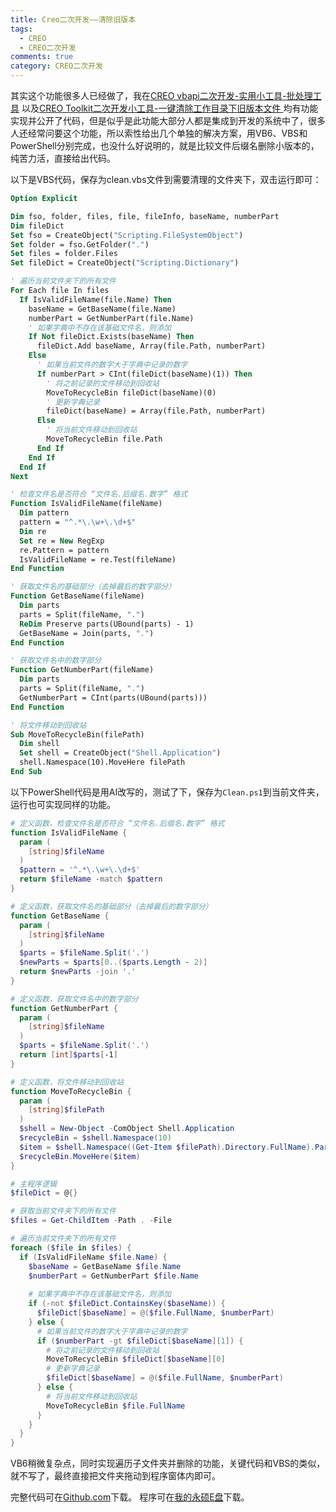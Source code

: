 ```yaml
---
title: Creo二次开发——清除旧版本
tags:
  - CREO
  - CREO二次开发
comments: true
category: CREO二次开发
---
```



其实这个功能很多人已经做了，我在<a href="https://www.hudi.site/2019/12/23/CREO%20vbapi%E4%BA%8C%E6%AC%A1%E5%BC%80%E5%8F%91-%E5%AE%9E%E7%94%A8%E5%B0%8F%E5%B7%A5%E5%85%B7-%E6%89%B9%E5%A4%84%E7%90%86%E5%B7%A5%E5%85%B7/" target="_blank">CREO vbapi二次开发-实用小工具-批处理工具</a>
以及<a href="https://www.hudi.site/2019/11/01/CREO%20Toolkit%E4%BA%8C%E6%AC%A1%E5%BC%80%E5%8F%91%E5%B0%8F%E5%B7%A5%E5%85%B7-%E4%B8%80%E9%94%AE%E6%B8%85%E9%99%A4%E5%B7%A5%E4%BD%9C%E7%9B%AE%E5%BD%95%E4%B8%8B%E6%97%A7%E7%89%88%E6%9C%AC%E6%96%87%E4%BB%B6/" target="_blank">CREO Toolkit二次开发小工具-一键清除工作目录下旧版本文件
</a>均有功能实现并公开了代码，但是似乎是此功能大部分人都是集成到开发的系统中了，很多人还经常问要这个功能，所以索性给出几个单独的解决方案，用VB6、VBS和PowerShell分别完成，也没什么好说明的，就是比较文件后缀名删除小版本的，纯苦力活，直接给出代码。

以下是VBS代码，保存为clean.vbs文件到需要清理的文件夹下，双击运行即可：

```vb
Option Explicit

Dim fso, folder, files, file, fileInfo, baseName, numberPart
Dim fileDict
Set fso = CreateObject("Scripting.FileSystemObject")
Set folder = fso.GetFolder(".")
Set files = folder.Files
Set fileDict = CreateObject("Scripting.Dictionary")

' 遍历当前文件夹下的所有文件
For Each file In files
  If IsValidFileName(file.Name) Then
    baseName = GetBaseName(file.Name)
    numberPart = GetNumberPart(file.Name)
    ' 如果字典中不存在该基础文件名，则添加
    If Not fileDict.Exists(baseName) Then
      fileDict.Add baseName, Array(file.Path, numberPart)
    Else
      ' 如果当前文件的数字大于字典中记录的数字
      If numberPart > CInt(fileDict(baseName)(1)) Then
        ' 将之前记录的文件移动到回收站
        MoveToRecycleBin fileDict(baseName)(0)
        ' 更新字典记录
        fileDict(baseName) = Array(file.Path, numberPart)
      Else
        ' 将当前文件移动到回收站
        MoveToRecycleBin file.Path
      End If
    End If
  End If
Next

' 检查文件名是否符合 “文件名.后缀名.数字” 格式
Function IsValidFileName(fileName)
  Dim pattern
  pattern = "^.*\.\w+\.\d+$"
  Dim re
  Set re = New RegExp
  re.Pattern = pattern
  IsValidFileName = re.Test(fileName)
End Function

' 获取文件名的基础部分（去掉最后的数字部分）
Function GetBaseName(fileName)
  Dim parts
  parts = Split(fileName, ".")
  ReDim Preserve parts(UBound(parts) - 1)
  GetBaseName = Join(parts, ".")
End Function

' 获取文件名中的数字部分
Function GetNumberPart(fileName)
  Dim parts
  parts = Split(fileName, ".")
  GetNumberPart = CInt(parts(UBound(parts)))
End Function

' 将文件移动到回收站
Sub MoveToRecycleBin(filePath)
  Dim shell
  Set shell = CreateObject("Shell.Application")
  shell.Namespace(10).MoveHere filePath
End Sub
```

以下PowerShell代码是用AI改写的，测试了下，保存为`Clean.ps1`到当前文件夹，运行也可实现同样的功能。

```powershell
# 定义函数，检查文件名是否符合 “文件名.后缀名.数字” 格式
function IsValidFileName {
  param (
    [string]$fileName
  )
  $pattern = '^.*\.\w+\.\d+$'
  return $fileName -match $pattern
}

# 定义函数，获取文件名的基础部分（去掉最后的数字部分）
function GetBaseName {
  param (
    [string]$fileName
  )
  $parts = $fileName.Split('.')
  $newParts = $parts[0..($parts.Length - 2)]
  return $newParts -join '.'
}

# 定义函数，获取文件名中的数字部分
function GetNumberPart {
  param (
    [string]$fileName
  )
  $parts = $fileName.Split('.')
  return [int]$parts[-1]
}

# 定义函数，将文件移动到回收站
function MoveToRecycleBin {
  param (
    [string]$filePath
  )
  $shell = New-Object -ComObject Shell.Application
  $recycleBin = $shell.Namespace(10)
  $item = $shell.Namespace((Get-Item $filePath).Directory.FullName).ParseName((Get-Item $filePath).Name)
  $recycleBin.MoveHere($item)
}

# 主程序逻辑
$fileDict = @{}

# 获取当前文件夹下的所有文件
$files = Get-ChildItem -Path . -File

# 遍历当前文件夹下的所有文件
foreach ($file in $files) {
  if (IsValidFileName $file.Name) {
    $baseName = GetBaseName $file.Name
    $numberPart = GetNumberPart $file.Name
    
    # 如果字典中不存在该基础文件名，则添加
    if (-not $fileDict.ContainsKey($baseName)) {
      $fileDict[$baseName] = @($file.FullName, $numberPart)
    } else {
      # 如果当前文件的数字大于字典中记录的数字
      if ($numberPart -gt $fileDict[$baseName][1]) {
        # 将之前记录的文件移动到回收站
        MoveToRecycleBin $fileDict[$baseName][0]
        # 更新字典记录
        $fileDict[$baseName] = @($file.FullName, $numberPart)
      } else {
        # 将当前文件移动到回收站
        MoveToRecycleBin $file.FullName
      }
    }
  }
}

```

VB6稍微复杂点，同时实现遍历子文件夹并删除的功能，关键代码和VBS的类似，就不写了，最终直接把文件夹拖动到程序窗体内即可。

完整代码可在<a href="https://github.com/slacker-HD/creo_vbapi" target="_blank">Github.com</a>下载。
程序可在<a href="http://hudi.ysepan.com" target="_blank">我的永硕E盘</a>下载。

